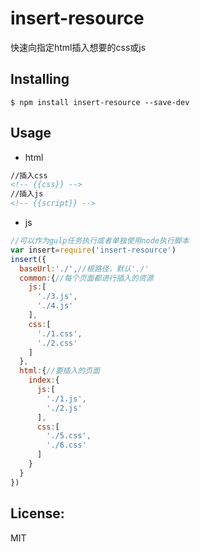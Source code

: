 # insert-resource

快速向指定html插入想要的css或js

## Installing

```
$ npm install insert-resource --save-dev
```

## Usage
- html
```html
//插入css
<!-- {{css}} -->
//插入js
<!-- {{script}} -->
```
- js
```js
//可以作为gulp任务执行或者单独使用node执行脚本
var insert=require('insert-resource')
insert({
  baseUrl:'./',//根路径，默认'./'
  common:{//每个页面都进行插入的资源
    js:[
      './3.js',
      './4.js'
    ],
    css:[
      './1.css',
      './2.css'
    ]
  },
  html:{//要插入的页面
    index:{
      js:[
        './1.js',
        './2.js'
      ],
      css:[
        './5.css',
        './6.css'
      ]
    }
  }
})
```

## License:
MIT
